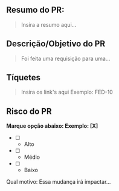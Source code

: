 ## Resumo do PR:

> Insira a resumo aqui...

## Descrição/Objetivo do PR

> Foi feita uma requisição para uma...

## Tíquetes

> Insira os link's aqui Exemplo: FED-10

## Risco do PR

**Marque opção abaixo: Exemplo: [X]**

- [ ] - Alto
- [ ] - Médio
- [ ] - Baixo

Qual motivo: Essa mudança irá impactar...
